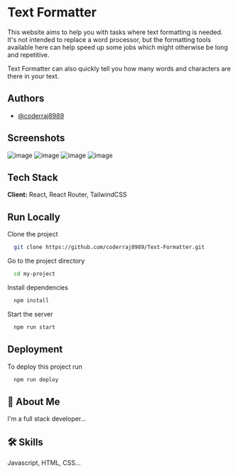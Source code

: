 
# Text Formatter

This website aims to help you with tasks where text formatting is needed. 
It's not intended to replace a word processor, but the formatting tools 
available here can help speed up some jobs which might otherwise be long
and repetitive.

Text Formatter can also quickly tell you how many words and characters 
are there in your text.

## Authors

- [@coderraj8989](https://www.github.com/coderraj8989)

## Screenshots

![image](https://user-images.githubusercontent.com/77974149/135884041-d32ff3a8-b015-4cba-9ad3-cb05c7316a32.png)
![image](https://user-images.githubusercontent.com/77974149/135884320-d06a647b-fda8-43dd-a7f1-d87a928795f1.png)
![image](https://user-images.githubusercontent.com/77974149/135884425-fcab85dd-c15b-4000-a626-1bcd823b88fa.png)
![image](https://user-images.githubusercontent.com/77974149/135884491-299d65d1-90c4-4945-9d3a-950dc7354546.png)


## Tech Stack

**Client:** React, React Router, TailwindCSS
  
## Run Locally

Clone the project

```bash
  git clone https://github.com/coderraj8989/Text-Formatter.git
```

Go to the project directory

```bash
  cd my-project
```

Install dependencies

```bash
  npm install
```

Start the server

```bash
  npm run start
```

  
## Deployment

To deploy this project run

```bash
  npm run deploy
```

  
## 🚀 About Me
I'm a full stack developer...

  
## 🛠 Skills
Javascript, HTML, CSS...

  
